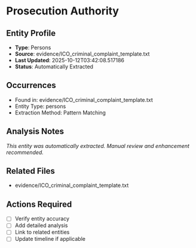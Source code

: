 # Prosecution Authority

## Entity Profile
- **Type**: Persons
- **Source**: evidence/ICO_criminal_complaint_template.txt
- **Last Updated**: 2025-10-12T03:42:08.517186
- **Status**: Automatically Extracted

## Occurrences
- Found in: evidence/ICO_criminal_complaint_template.txt
- Entity Type: persons
- Extraction Method: Pattern Matching

## Analysis Notes
*This entity was automatically extracted. Manual review and enhancement recommended.*

## Related Files
- evidence/ICO_criminal_complaint_template.txt

## Actions Required
- [ ] Verify entity accuracy
- [ ] Add detailed analysis
- [ ] Link to related entities
- [ ] Update timeline if applicable
